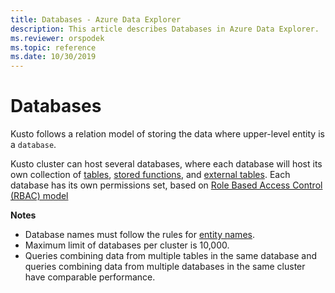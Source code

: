 ```yaml
---
title: Databases - Azure Data Explorer
description: This article describes Databases in Azure Data Explorer.
ms.reviewer: orspodek
ms.topic: reference
ms.date: 10/30/2019
---
```

# Databases

Kusto follows a relation model of storing the data where upper-level entity is a `database`. 

Kusto cluster can host several databases, where each database will host its own  collection of [tables](tables.md), [stored functions](stored-functions.md), and [external tables](externaltables.md).
Each database has its own permissions set, based on [Role Based Access Control (RBAC) model](../../access-control/index.md)

**Notes**  

* Database names must follow the rules for [entity names](./entity-names.md).
* Maximum limit of databases per cluster is 10,000.
* Queries combining data from multiple tables in the same database and queries combining data from multiple databases in the same cluster have comparable performance. 
